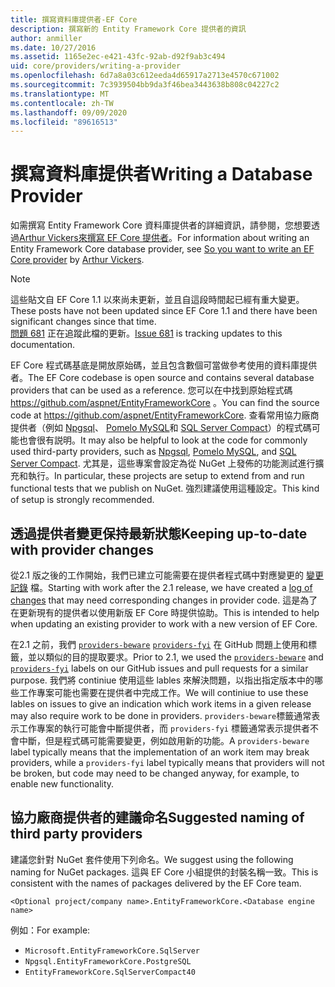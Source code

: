```yaml
---
title: 撰寫資料庫提供者-EF Core
description: 撰寫新的 Entity Framework Core 提供者的資訊
author: anmiller
ms.date: 10/27/2016
ms.assetid: 1165e2ec-e421-43fc-92ab-d92f9ab3c494
uid: core/providers/writing-a-provider
ms.openlocfilehash: 6d7a8a03c612eeda4d65917a2713e4570c671002
ms.sourcegitcommit: 7c3939504bb9da3f46bea3443638b808c04227c2
ms.translationtype: MT
ms.contentlocale: zh-TW
ms.lasthandoff: 09/09/2020
ms.locfileid: "89616513"
---
```

# <a name="writing-a-database-provider"></a><span data-ttu-id="95bac-103">撰寫資料庫提供者</span><span class="sxs-lookup"><span data-stu-id="95bac-103">Writing a Database Provider</span></span>

<span data-ttu-id="95bac-104">如需撰寫 Entity Framework Core 資料庫提供者的詳細資訊，請參閱，您想要透過[Arthur Vickers](https://github.com/ajcvickers)[來撰寫 EF Core 提供者](https://blog.oneunicorn.com/2016/11/11/so-you-want-to-write-an-ef-core-provider/)。</span><span class="sxs-lookup"><span data-stu-id="95bac-104">For information about writing an Entity Framework Core database provider, see [So you want to write an EF Core provider](https://blog.oneunicorn.com/2016/11/11/so-you-want-to-write-an-ef-core-provider/) by [Arthur Vickers](https://github.com/ajcvickers).</span></span>

> [!NOTE]
> <span data-ttu-id="95bac-105">這些貼文自 EF Core 1.1 以來尚未更新，並且自這段時間起已經有重大變更。</span><span class="sxs-lookup"><span data-stu-id="95bac-105">These posts have not been updated since EF Core 1.1 and there have been significant changes since that time.</span></span>  
<span data-ttu-id="95bac-106">[問題 681](https://github.com/dotnet/EntityFramework.Docs/issues/681) 正在追蹤此檔的更新。</span><span class="sxs-lookup"><span data-stu-id="95bac-106">[Issue 681](https://github.com/dotnet/EntityFramework.Docs/issues/681) is tracking updates to this documentation.</span></span>

<span data-ttu-id="95bac-107">EF Core 程式碼基底是開放原始碼，並且包含數個可當做參考使用的資料庫提供者。</span><span class="sxs-lookup"><span data-stu-id="95bac-107">The EF Core codebase is open source and contains several database providers that can be used as a reference.</span></span> <span data-ttu-id="95bac-108">您可以在中找到原始程式碼 <https://github.com/aspnet/EntityFrameworkCore> 。</span><span class="sxs-lookup"><span data-stu-id="95bac-108">You can find the source code at <https://github.com/aspnet/EntityFrameworkCore>.</span></span> <span data-ttu-id="95bac-109">查看常用協力廠商提供者（例如 [Npgsql](https://github.com/npgsql/Npgsql.EntityFrameworkCore.PostgreSQL)、 [Pomelo MySQL](https://github.com/PomeloFoundation/Pomelo.EntityFrameworkCore.MySql)和 [SQL Server Compact](https://github.com/ErikEJ/EntityFramework.SqlServerCompact)）的程式碼可能也會很有説明。</span><span class="sxs-lookup"><span data-stu-id="95bac-109">It may also be helpful to look at the code for commonly used third-party providers, such as [Npgsql](https://github.com/npgsql/Npgsql.EntityFrameworkCore.PostgreSQL), [Pomelo MySQL](https://github.com/PomeloFoundation/Pomelo.EntityFrameworkCore.MySql), and [SQL Server Compact](https://github.com/ErikEJ/EntityFramework.SqlServerCompact).</span></span> <span data-ttu-id="95bac-110">尤其是，這些專案會設定為從 NuGet 上發佈的功能測試進行擴充和執行。</span><span class="sxs-lookup"><span data-stu-id="95bac-110">In particular, these projects are setup to extend from and run functional tests that we publish on NuGet.</span></span> <span data-ttu-id="95bac-111">強烈建議使用這種設定。</span><span class="sxs-lookup"><span data-stu-id="95bac-111">This kind of setup is strongly recommended.</span></span>

## <a name="keeping-up-to-date-with-provider-changes"></a><span data-ttu-id="95bac-112">透過提供者變更保持最新狀態</span><span class="sxs-lookup"><span data-stu-id="95bac-112">Keeping up-to-date with provider changes</span></span>

<span data-ttu-id="95bac-113">從2.1 版之後的工作開始，我們已建立可能需要在提供者程式碼中對應變更的 [變更記錄](xref:core/providers/provider-log) 檔。</span><span class="sxs-lookup"><span data-stu-id="95bac-113">Starting with work after the 2.1 release, we have created a [log of changes](xref:core/providers/provider-log) that may need corresponding changes in provider code.</span></span> <span data-ttu-id="95bac-114">這是為了在更新現有的提供者以使用新版 EF Core 時提供協助。</span><span class="sxs-lookup"><span data-stu-id="95bac-114">This is intended to help when updating an existing provider to work with a new version of EF Core.</span></span>

<span data-ttu-id="95bac-115">在2.1 之前，我們 [`providers-beware`](https://github.com/aspnet/EntityFrameworkCore/labels/providers-beware) [`providers-fyi`](https://github.com/aspnet/EntityFrameworkCore/labels/providers-fyi) 在 GitHub 問題上使用和標籤，並以類似的目的提取要求。</span><span class="sxs-lookup"><span data-stu-id="95bac-115">Prior to 2.1, we used the [`providers-beware`](https://github.com/aspnet/EntityFrameworkCore/labels/providers-beware) and [`providers-fyi`](https://github.com/aspnet/EntityFrameworkCore/labels/providers-fyi) labels on our GitHub issues and pull requests for a similar purpose.</span></span> <span data-ttu-id="95bac-116">我們將 continiue 使用這些 lables 來解決問題，以指出指定版本中的哪些工作專案可能也需要在提供者中完成工作。</span><span class="sxs-lookup"><span data-stu-id="95bac-116">We will continiue to use these lables on issues to give an indication which work items in a given release may also require work to be done in providers.</span></span> <span data-ttu-id="95bac-117">`providers-beware`標籤通常表示工作專案的執行可能會中斷提供者，而 `providers-fyi` 標籤通常表示提供者不會中斷，但是程式碼可能需要變更，例如啟用新的功能。</span><span class="sxs-lookup"><span data-stu-id="95bac-117">A `providers-beware` label typically means that the implementation of an work item may break providers, while a `providers-fyi` label typically means that providers will not be broken, but code may need to be changed anyway, for example, to enable new functionality.</span></span>

## <a name="suggested-naming-of-third-party-providers"></a><span data-ttu-id="95bac-118">協力廠商提供者的建議命名</span><span class="sxs-lookup"><span data-stu-id="95bac-118">Suggested naming of third party providers</span></span>

<span data-ttu-id="95bac-119">建議您針對 NuGet 套件使用下列命名。</span><span class="sxs-lookup"><span data-stu-id="95bac-119">We suggest using the following naming for NuGet packages.</span></span> <span data-ttu-id="95bac-120">這與 EF Core 小組提供的封裝名稱一致。</span><span class="sxs-lookup"><span data-stu-id="95bac-120">This is consistent with the names of packages delivered by the EF Core team.</span></span>

`<Optional project/company name>.EntityFrameworkCore.<Database engine name>`

<span data-ttu-id="95bac-121">例如：</span><span class="sxs-lookup"><span data-stu-id="95bac-121">For example:</span></span>

* `Microsoft.EntityFrameworkCore.SqlServer`
* `Npgsql.EntityFrameworkCore.PostgreSQL`
* `EntityFrameworkCore.SqlServerCompact40`
